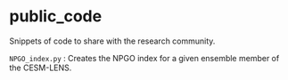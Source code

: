 # public_code
Snippets of code to share with the research community.

`NPGO_index.py` : Creates the NPGO index for a given ensemble member of the CESM-LENS.
